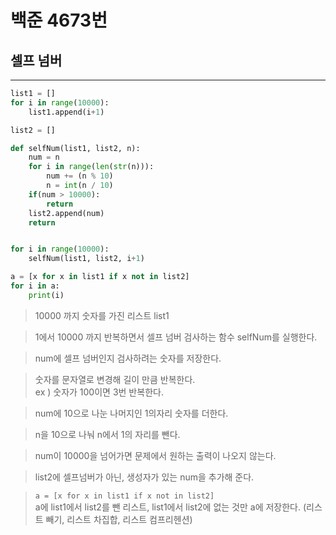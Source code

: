 # 백준 4673번

## 셀프 넘버

---

```python
list1 = []
for i in range(10000):
    list1.append(i+1)

list2 = []

def selfNum(list1, list2, n):
    num = n
    for i in range(len(str(n))):
        num += (n % 10)
        n = int(n / 10)
    if(num > 10000):
        return
    list2.append(num)
    return


for i in range(10000):
    selfNum(list1, list2, i+1)

a = [x for x in list1 if x not in list2]
for i in a:
    print(i)
```

> 10000 까지 숫자를 가진 리스트 list1

> 1에서 10000 까지 반복하면서 셀프 넘버 검사하는 함수 selfNum를 실행한다.

> num에 셀프 넘버인지 검사하려는 숫자를 저장한다.

> 숫자를 문자열로 변경해 길이 만큼 반복한다.  
> ex ) 숫자가 100이면 3번 반복한다.

> num에 10으로 나눈 나머지인 1의자리 숫자를 더한다.

> n을 10으로 나눠 n에서 1의 자리를 뺀다.

> num이 10000을 넘어가면 문제에서 원하는 출력이 나오지 않는다.

> list2에 셀프넘버가 아닌, 생성자가 있는 num을 추가해 준다.

> `a = [x for x in list1 if x not in list2]`  
> a에 list1에서 list2를 뺀 리스트, list1에서 list2에 없는 것만 a에 저장한다. (리스트 빼기, 리스트 차집합, 리스트 컴프리헨션)

